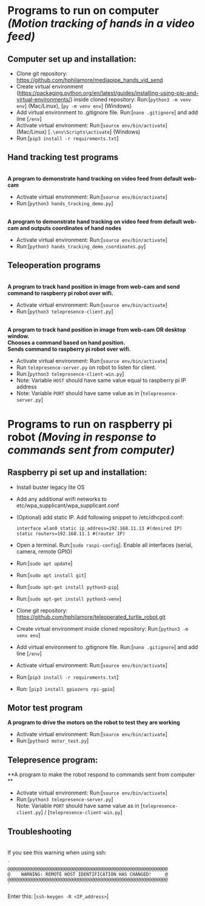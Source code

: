 
# Programs to run on computer *(Motion tracking of hands in a video feed)*
## Computer set up and installation:
- Clone git repository: https://github.com/hphilamore/mediapipe_hands_vid_send
- Create virtual environment (https://packaging.python.org/en/latest/guides/installing-using-pip-and-virtual-environments/) inside cloned repository: Run:[`python3 -m venv env`] (Mac/Linux), [`py -m venv env`] (Windows) 
- Add virtual environment to .gitignore file. Run:[`nano .gitignore`] and add line [`/env`]
- Activate virtual environment: Run:[`source env/bin/activate`] (Mac/Linux) [`.\env\Scripts\activate`] (Windows) 
- Run:[`pip3 install -r requirements.txt`]

## Hand tracking test programs
<br>**A program to demonstrate hand tracking on video feed from default web-cam**
- Activate virtual environment: Run:[`source env/bin/activate`]
- Run:[`python3 hands_tracking_demo.py`]
 
<br>**A program to demonstrate hand tracking on video feed from default web-cam and outputs coordinates of hand nodes**
- Activate virtual environment: Run:[`source env/bin/activate`]
- Run:[`python3 hands_tracking_demo_coordinates.py`]

## Teleoperation programs
<br>**A program to track hand position in image from web-cam and send command to raspberry pi robot over wifi.**
- Activate virtual environment: Run:[`source env/bin/activate`]
- Run:[`python3 telepresence-client.py`]

<br>**A program to track hand position in image from web-cam OR desktop window. <br> Chooses a command based on hand position.<br> Sends command to raspberry pi robot over wifi.**
- Activate virtual environment: Run:[`source env/bin/activate`]
- Run `telepresence-server.py` on robot to listen for client. 
- Run:[`python3 telepresence-client-win.py`]
- Note: Variable `HOST` should have same value equal to raspberry pi IP address
- Note: Variable `PORT` should have same value as in [`telepresence-server.py`] 

# Programs to run on raspberry pi robot *(Moving in response to commands sent from computer)*

## Raspberry pi set up and installation:
- Install buster legacy lite OS 
- Add any additional wrifi networks to etc/wpa_supplicant/wpa_supplicant.conf

- (Optional) add static IP. Add following snippet to /etc/dhcpcd.conf:

	`
	interface wlan0
	static ip_address=192.168.11.13 #(desired IP)
	static routers=192.168.11.1 #(router IP)
	`

- Open a terminal. Run:[`sudo raspi-config`]. Enable all interfaces (serial, camera, remote GPIO)
- Run:[`sudo apt update`]
- Run:[`sudo apt install git`]
- Run:[`sudo apt-get install python3-pip`]
- Run:[`sudo apt-get install python3-venv`]
- Clone git repository: https://github.com/hphilamore/teleoperated_turtle_robot.git
- Create virtual environment inside cloned repository: Run:[`python3 -m venv env`]
- Add virtual environment to .gitignore file. Run:[`nano .gitignore`] and add line [`/env`]
- Activate virtual environment: Run:[`source env/bin/activate`]
- Run:[`pip3 install -r requirements.txt`]
- Run: [`pip3 install gpiozero rpi-gpio`]


## Motor test program
**A program to drive the motors on the robot to test they are working**
- Activate virtual environment: Run:[`source env/bin/activate`]
- Run:[`python3 motor_test.py`] 

## Telepresence program:
**A program to make the robot respond to commands sent from computer **
- Activate virtual environment: Run:[`source env/bin/activate`]
- Run:[`python3 telepresence-server.py`] 
<br>Note: Variable `PORT` should have same value as in [`telepresence-client.py`] / [`telepresence-client-win.py`] 


## Troubleshooting
<br>If you see this warning when using ssh:

	`
	@@@@@@@@@@@@@@@@@@@@@@@@@@@@@@@@@@@@@@@@@@@@@@@@@@@@@@@@@@@
	@    WARNING: REMOTE HOST IDENTIFICATION HAS CHANGED!     @
	@@@@@@@@@@@@@@@@@@@@@@@@@@@@@@@@@@@@@@@@@@@@@@@@@@@@@@@@@@@
	`

Enter this:
[`ssh-keygen -R <IP_address>`]
